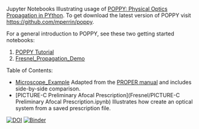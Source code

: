 
Jupyter Notebooks Illustrating usage of [POPPY: Physical Optics Propagation in PYthon](http://adsabs.harvard.edu/abs/2016ascl.soft02018P). To get download the latest version of POPPY visit  https://github.com/mperrin/poppy. 

For a general introduction to POPPY, see these two getting started notebooks:

1. [POPPY Tutorial](https://github.com/mperrin/poppy/blob/master/notebooks/POPPY_tutorial.ipynb)
2. [Fresnel_Propagation_Demo](https://github.com/mperrin/poppy/blob/master/notebooks/Fresnel_Propagation_Demo.ipynb)


Table of Contents:

* [Microscope_Example](Fresnel/Microscope_Example.ipynb) Adapted from the [PROPER manual](https://sourceforge.net/projects/proper-library/) and includes side-by-side comparison.
* [PICTURE-C Preliminary Afocal Prescription](Fresnel/PICTURE-C Preliminary Afocal Prescription.ipynb) Illustrates how create an optical system from a saved prescription file.

[![DOI](https://zenodo.org/badge/17479/douglase/poppy_example_notebooks.svg)](https://zenodo.org/badge/latestdoi/17479/douglase/poppy_example_notebooks)
[![Binder](https://mybinder.org/badge.svg)](https://mybinder.org/v2/gh/douglase/poppy_example_notebooks/master)



